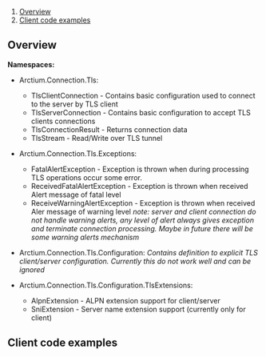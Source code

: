 1. [ Overview ](#overview)
2. [ Client code examples ](#clientcodeexamples)

<a name="overview"/>

## Overview

**Namespaces:**
* Arctium.Connection.Tls:
  * TlsClientConnection - Contains basic configuration used to connect to the server by TLS client
  * TlsServerConnection - Contains basic configuration to accept TLS clients connections 
  * TlsConnectionResult - Returns connection data
  * TlsStream - Read/Write over TLS tunnel

* Arctium.Connection.Tls.Exceptions:
  * FatalAlertException - Exception is thrown when during processing TLS operations occur some error.
  * ReceivedFatalAlertException - Exception is thrown when received Alert message of fatal level
  * ReceiveWarningAlertException - Exception is thrown when received Aler message of warning level
  *note: server and client connection do not handle warning alerts, any level of alert always gives exception and terminate connection processing. Maybe in future there will be some warning alerts mechanism*

* Arctium.Connection.Tls.Configuration:
  *Contains definition to explicit TLS client/server configuration. Currently this do not work well and can be ignored*
* Arctium.Connection.Tls.Configuration.TlsExtensions:
  * AlpnExtension - ALPN extension support for client/server
  * SniExtension - Server name extension support (currently only for client)

<a name="clientcodeexamples"/>

## Client code examples


